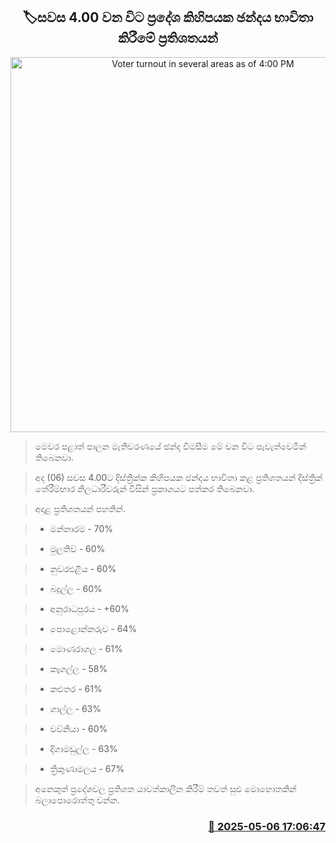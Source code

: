 <p align='center'><b><h2 align='center' title='Voter turnout in several areas as of 4:00 PM'>🏷සවස 4.00 වන විට ප්‍රදේශ කිහිපයක ඡන්දය භාවිතා කිරීමේ ප්‍රතිශතයන්</h2></b></p>
<p align='center'><img src='https://helakuru.sgp1.cdn.digitaloceanspaces.com/esana/images/lib/local-government-election-2025.jpg' width='600' alt='Voter turnout in several areas as of 4:00 PM'></p>

> මෙවර පළාත් පාලන මැතිවරණයේ ඡන්ද විමසීම මේ වන විට පැවැත්වෙමින් තිබෙනවා.

> අද (06) සවස 4.00ට දිස්ත්‍රික්ක කිහිපයක ඡන්දය භාවිතා කළ ප්‍රතිශතයන් දිස්ත්‍රික් තේරීම්භාර නිලධාරීවරුන් විසින් ප්‍රකාශයට පත්කර තිබෙනවා.

> අදාළ ප්‍රතිශතයන් පහතින්.

> * මන්නාරම - 70%

> * මුලතිව් - 60%

> * නුවරඑළිය - 60%

> * බදුල්ල - 60%

> * අනුරාධපුරය - +60%

> * පොළොන්නරුව - 64%

> * මොණරාගල - 61%

> * කෑගල්ල - 58%

> * කළුතර - 61%

> * ගාල්ල - 63%

> * වව්නියා - 60%

> * දිගාමඩුල්ල - 63%

> * ත්‍රිකුණාමලය - 67%

> අනෙකුත් ප්‍රදේශවල ප්‍රතිශත යාවත්කාලීන කිරීම් තවත් සුළු මොහොතකින් බලාපොරොත්තු වන්න.



<h3 align='right'><a href='https://www.helakuru.lk/esana/p/109867/'>📅 2025-05-06 17:06:47</a></h3>
